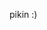pikin :) 

<!---
therealnumbers/therealnumbers is a ✨ special ✨ repository because its `README.md` (this file) appears on your GitHub profile.
You can click the Preview link to take a look at your changes.
--->
